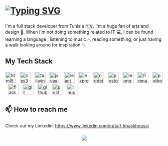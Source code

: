 
###
<h1>
  <a href="https://git.io/typing-svg"><img src="https://readme-typing-svg.herokuapp.com?font=Roboto&weight=500&size=30&pause=30000&color=F7F7F7&width=435&lines=Hi+%F0%9F%91%8B%2C++I'm+Taif+Khaskhoussi" alt="Typing SVG" /></a>
</h1>

###

<p align="left">I'm a full stack developer from Tunisia 🇹🇳. I'm a huge fan of arts and design 🎨. When I'm not doing something related to IT 💻, I can be found learning a language , listening to music 🎶, reading something, or just having a walk looking around for inspiration ✨.
</p>

###

<h2 align="left">My Tech Stack</h2>

###

<div align="left">
  <img src="https://img.shields.io/badge/HTML5-E34F26?logo=html5&logoColor=white&style=for-the-badge" height="34" alt="html5 logo"  />
  <img width="5" />
  <img src="https://img.shields.io/badge/CSS3-1572B6?logo=css3&logoColor=white&style=for-the-badge" height="34" alt="css3 logo"  />
  <img width="5" />
  <img src="https://img.shields.io/badge/Tailwind CSS-06B6D4?logo=tailwindcss&logoColor=black&style=for-the-badge" height="34" alt="tailwindcss logo"  />
  <img width="5" />
  <img src="https://img.shields.io/badge/JavaScript-F7DF1E?logo=javascript&logoColor=black&style=for-the-badge" height="34" alt="javascript logo"  />
  <img width="5" />
  <img src="https://img.shields.io/badge/React-61DAFB?logo=react&logoColor=black&style=for-the-badge" height="34" alt="react logo"  />
  <img width="5" />
  <img src="https://img.shields.io/badge/Express-000000?logo=express&logoColor=white&style=for-the-badge" height="34" alt="express logo"  />
  <img width="5" />
  <img src="https://img.shields.io/badge/Node.js-339933?logo=nodedotjs&logoColor=white&style=for-the-badge" height="34" alt="nodejs logo"  />
  <img width="5" />
  <img src="https://img.shields.io/badge/PostgreSQL-4169E1?logo=postgresql&logoColor=white&style=for-the-badge" height="34" alt="postgresql logo"  />
  <img width="5" />
  <img src="https://img.shields.io/badge/MongoDB-47A248?logo=mongodb&logoColor=white&style=for-the-badge" height="34" alt="mongodb logo"  />
  <img width="5" />
  <img src="https://img.shields.io/badge/Figma-F24E1E?logo=figma&logoColor=white&style=for-the-badge" height="34" alt="figma logo"  />
  <img width="5" />
  <img src="https://img.shields.io/badge/Python-3776AB?logo=python&logoColor=white&style=for-the-badge" height="34" alt="python logo"  />
  <img width="5" />
  <img src="https://img.shields.io/badge/Flask-000000?logo=flask&logoColor=white&style=for-the-badge" height="34" alt="flask logo"  />
  <img width="5" />
  <img src="https://img.shields.io/badge/Git-F05032?logo=git&logoColor=white&style=for-the-badge" height="34" alt="git logo"  />
  <img width="5" />
  <img src="https://img.shields.io/badge/GitHub-181717?logo=github&logoColor=white&style=for-the-badge" height="34" alt="github logo"  />
  <img width="5" />
  <img src="https://img.shields.io/badge/Postman-FF6C37?logo=postman&logoColor=black&style=for-the-badge" height="34" alt="postman logo"  />
  <img width="5" />
  <img src="https://img.shields.io/badge/Linux-FCC624?logo=linux&logoColor=black&style=for-the-badge" height="34" alt="linux logo"  />
</div>

###
<h2 align="left">📫 How to reach me</h2>

###

<div align="left">
  <p>Check out my Linkedin:
  <a href="https://www.linkedin.com/in/taif-khaskhoussi" target="_blank">
    https://www.linkedin.com/in/taif-khaskhoussi
  </a>
    </p>
 <!-- <p>Email me:
  <a href="mailto:taif.khaskhoussi@outlook.com" target="_blank">
    taif.khaskhoussi@outlook.com
  </a>
    </p>
  -->
</div>

###

<div align="left">
</div>

###
<p align="center">
  <img src="https://capsule-render.vercel.app/api?type=waving&height=100&color=0:4CA8D0,100:002A89&section=footer" />
</p>

###
<!--
**taif-kh/taif-kh** is a ✨ _special_ ✨ repository because its `README.md` (this file) appears on your GitHub profile.

Here are some ideas to get you started:

- 🔭 I’m currently working on ...
- 🌱 I’m currently learning ...
- 👯 I’m looking to collaborate on ...
- 🤔 I’m looking for help with ...
- 💬 Ask me about ...
- 📫 How to reach me: ...
- 😄 Pronouns: ...
- ⚡ Fun fact: ...
-->
